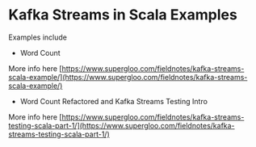 # Kafka Streams in Scala Examples

Examples include

* Word Count 

More info here [https://www.supergloo.com/fieldnotes/kafka-streams-scala-example/](https://www.supergloo.com/fieldnotes/kafka-streams-scala-example/)

* Word Count Refactored and Kafka Streams Testing Intro

More info here [https://www.supergloo.com/fieldnotes/kafka-streams-testing-scala-part-1/](https://www.supergloo.com/fieldnotes/kafka-streams-testing-scala-part-1/)
